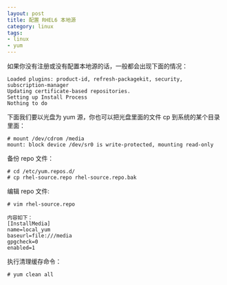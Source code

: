 ```yaml
---
layout: post
title: 配置 RHEL6 本地源
category: linux
tags:
- linux
- yum
---
```


如果你没有注册或没有配置本地源的话，一般都会出现下面的情况：

	Loaded plugins: product-id, refresh-packagekit, security, subscription-manager
	Updating certificate-based repositories.
	Setting up Install Process
	Nothing to do

下面我们要以光盘为 yum 源，你也可以把光盘里面的文件 cp 到系统的某个目录里面：

	# mount /dev/cdrom /media
	mount: block device /dev/sr0 is write-protected, mounting read-only

备份 repo 文件：

	# cd /etc/yum.repos.d/
	# cp rhel-source.repo rhel-source.repo.bak

编辑 repo 文件:

	# vim rhel-source.repo

	内容如下：
	[InstallMedia] 
	name=local_yum 
	baseurl=file:///media 
	gpgcheck=0 
	enabled=1

执行清理缓存命令：

	# yum clean all


